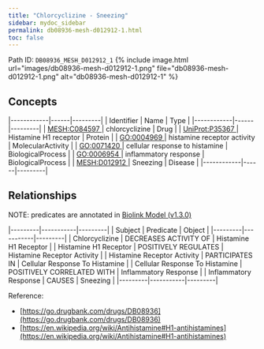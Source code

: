 ```yaml
---
title: "Chlorcyclizine - Sneezing"
sidebar: mydoc_sidebar
permalink: db08936-mesh-d012912-1.html
toc: false 
---
```



Path ID: `DB08936_MESH_D012912_1`
{% include image.html url="images/db08936-mesh-d012912-1.png" file="db08936-mesh-d012912-1.png" alt="db08936-mesh-d012912-1" %}

## Concepts

|------------|------|---------|
| Identifier | Name | Type    |
|------------|------|---------|
| <a href="https://identifiers.org/MESH:C084597">MESH:C084597 </a> | chlorcyclizine | Drug |
| <a href="https://identifiers.org/UniProt:P35367">UniProt:P35367 </a> | Histamine H1 receptor | Protein |
| <a href="https://identifiers.org/GO:0004969">GO:0004969 </a> | histamine receptor activity | MolecularActivity |
| <a href="https://identifiers.org/GO:0071420">GO:0071420 </a> | cellular response to histamine | BiologicalProcess |
| <a href="https://identifiers.org/GO:0006954">GO:0006954 </a> | inflammatory response | BiologicalProcess |
| <a href="https://identifiers.org/MESH:D012912">MESH:D012912 </a> | Sneezing | Disease |
|------------|------|---------|

## Relationships


NOTE: predicates are annotated in <a href="https://github.com/biolink/biolink-model/releases/tag/v1.3.0">Biolink Model (v1.3.0)</a>

|---------|-----------|---------|
| Subject | Predicate | Object  |
|---------|-----------|---------|
| Chlorcyclizine | DECREASES ACTIVITY OF | Histamine H1 Receptor |
| Histamine H1 Receptor | POSITIVELY REGULATES | Histamine Receptor Activity |
| Histamine Receptor Activity | PARTICIPATES IN | Cellular Response To Histamine |
| Cellular Response To Histamine | POSITIVELY CORRELATED WITH | Inflammatory Response |
| Inflammatory Response | CAUSES | Sneezing |
|---------|-----------|---------|

Reference: 
  - [https://go.drugbank.com/drugs/DB08936](https://go.drugbank.com/drugs/DB08936)
  - [https://en.wikipedia.org/wiki/Antihistamine#H1-antihistamines](https://en.wikipedia.org/wiki/Antihistamine#H1-antihistamines)
